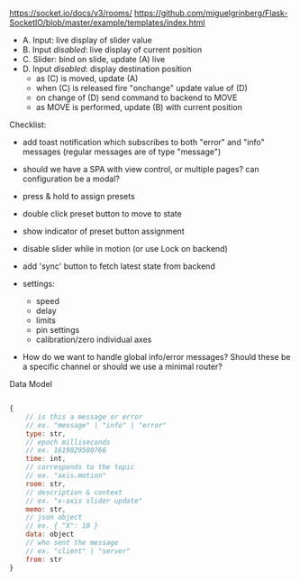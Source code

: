 https://socket.io/docs/v3/rooms/
https://github.com/miguelgrinberg/Flask-SocketIO/blob/master/example/templates/index.html

- A. Input: live display of slider value
- B. Input *disabled*: live display of current position
- C. Slider: bind on slide, update (A) live
- D. Input *disabled*: display destination position
  - as (C) is moved, update (A)
  - when (C) is released fire "onchange" update value of (D)
  - on change of (D) send command to backend to MOVE
  - as MOVE is performed, update (B) with current position


Checklist:
- add toast notification which subscribes to both "error" and "info" messages (regular messages are of type "message")
- should we have a SPA with view control, or multiple pages? can configuration be a modal?
- press & hold to assign presets
- double click preset button to move to state
- show indicator of preset button assignment
- disable slider while in motion (or use Lock on backend)
- add 'sync' button to fetch latest state from backend
- settings:
  - speed
  - delay
  - limits
  - pin settings
  - calibration/zero individual axes

- How do we want to handle global info/error messages? Should these be a specific channel or should we use a minimal router?

Data Model

```js

{
    // is this a message or error
    // ex. "message" | "info" | "error"
    type: str,
    // epoch milliseconds
    // ex. 1619829580766
    time: int,
    // corresponds to the topic
    // ex. "axis.motion"
    room: str,
    // description & context
    // ex. "x-axis slider update"
    memo: str,
    // json object
    // ex. { "X": 10 }
    data: object
    // who sent the message
    // ex. "client" | "server"
    from: str
}

```
